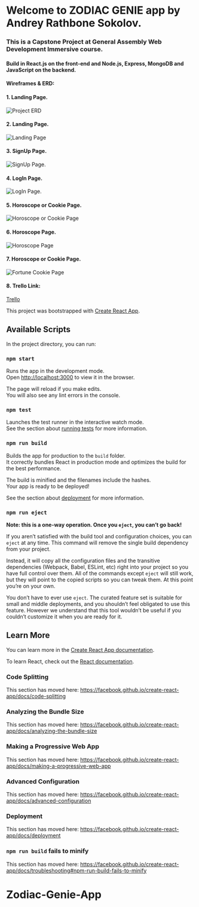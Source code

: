 # **Welcome to ZODIAC GENIE app by Andrey Rathbone Sokolov.**

### This is a Capstone Project at General Assembly Web Development Immersive course.

#### Build in React.js on the front-end and Node.js, Express, MongoDB and JavaScript on the backend.

#### Wireframes & ERD:


#### 1. Landing Page.

 ![Project ERD](url "images/ERD+Wireframes/Zodiac-Gegie-App-ERD.png")

#### 2. Landing Page.

 ![Landing Page](url "images/ERD+Wireframes/Zodiac-Gegie-App-Wireframes.png")
 
 
#### 3. SignUp Page.

 ![SignUp Page.](url "images/ERD+Wireframes/Zodiac-Gegie-App-Wireframes-SignUp.png")
 
 
#### 4. LogIn Page.

 ![LogIn Page.](url "images/ERD+Wireframes/Zodiac-Gegie-App-Wireframes-LogIn.png")
 
 
#### 5. Horoscope or Cookie Page.

 ![Horoscope or Cookie Page](url "images/ERD+Wireframes/Zodiac-Gegie-App-Wireframes-Horoscope-or-Cookie.png")
 
 
#### 6. Horoscope Page.

 ![Horoscope Page](url "images/ERD+Wireframes/Zodiac-Gegie-App-Wireframes-Horoscope.png")
 
 
#### 7. Horoscope or Cookie Page.

 ![Fortune Cookie Page](url "images/ERD+Wireframes/Zodiac-Gegie-App-Wireframes-Cookie.png")
 
 
#### 8. Trello Link:

[Trello](https://trello.com/b/C62GhUbX)

































This project was bootstrapped with [Create React App](https://github.com/facebook/create-react-app).

## Available Scripts

In the project directory, you can run:

### `npm start`

Runs the app in the development mode.<br>
Open [http://localhost:3000](http://localhost:3000) to view it in the browser.

The page will reload if you make edits.<br>
You will also see any lint errors in the console.

### `npm test`

Launches the test runner in the interactive watch mode.<br>
See the section about [running tests](https://facebook.github.io/create-react-app/docs/running-tests) for more information.

### `npm run build`

Builds the app for production to the `build` folder.<br>
It correctly bundles React in production mode and optimizes the build for the best performance.

The build is minified and the filenames include the hashes.<br>
Your app is ready to be deployed!

See the section about [deployment](https://facebook.github.io/create-react-app/docs/deployment) for more information.

### `npm run eject`

**Note: this is a one-way operation. Once you `eject`, you can’t go back!**

If you aren’t satisfied with the build tool and configuration choices, you can `eject` at any time. This command will remove the single build dependency from your project.

Instead, it will copy all the configuration files and the transitive dependencies (Webpack, Babel, ESLint, etc) right into your project so you have full control over them. All of the commands except `eject` will still work, but they will point to the copied scripts so you can tweak them. At this point you’re on your own.

You don’t have to ever use `eject`. The curated feature set is suitable for small and middle deployments, and you shouldn’t feel obligated to use this feature. However we understand that this tool wouldn’t be useful if you couldn’t customize it when you are ready for it.

## Learn More

You can learn more in the [Create React App documentation](https://facebook.github.io/create-react-app/docs/getting-started).

To learn React, check out the [React documentation](https://reactjs.org/).

### Code Splitting

This section has moved here: https://facebook.github.io/create-react-app/docs/code-splitting

### Analyzing the Bundle Size

This section has moved here: https://facebook.github.io/create-react-app/docs/analyzing-the-bundle-size

### Making a Progressive Web App

This section has moved here: https://facebook.github.io/create-react-app/docs/making-a-progressive-web-app

### Advanced Configuration

This section has moved here: https://facebook.github.io/create-react-app/docs/advanced-configuration

### Deployment

This section has moved here: https://facebook.github.io/create-react-app/docs/deployment

### `npm run build` fails to minify

This section has moved here: https://facebook.github.io/create-react-app/docs/troubleshooting#npm-run-build-fails-to-minify
# Zodiac-Genie-App
